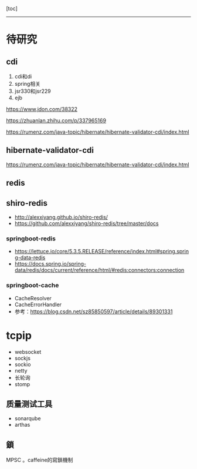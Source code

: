 [toc]

---

# 待研究

## cdi

1. cdi和di
2. spring相关
3. jsr330和jsr229
4. ejb

https://www.jdon.com/38322

https://zhuanlan.zhihu.com/p/337965169

https://rumenz.com/java-topic/hibernate/hibernate-validator-cdi/index.html



## hibernate-validator-cdi

https://rumenz.com/java-topic/hibernate/hibernate-validator-cdi/index.html





## redis

## shiro-redis

- http://alexxiyang.github.io/shiro-redis/
- https://github.com/alexxiyang/shiro-redis/tree/master/docs

### springboot-redis

- https://lettuce.io/core/5.3.5.RELEASE/reference/index.html#spring.spring-data-redis
- https://docs.spring.io/spring-data/redis/docs/current/reference/html/#redis:connectors:connection

### springboot-cache
- CacheResolver
- CacheErrorHandler
- 参考：https://blog.csdn.net/sz85850597/article/details/89301331


# tcpip
- websocket
- sockjs
- sockio
- netty
- 长轮询
- stomp

## 质量测试工具

- sonarqube
- arthas





## 鎖

 MPSC 。caffeine的寫鎖機制